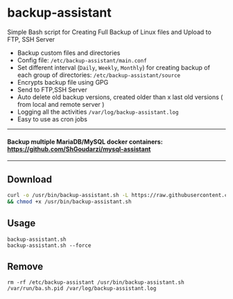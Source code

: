 # backup-assistant
Simple Bash script for Creating Full Backup of Linux files and Upload to FTP, SSH Server


+ Backup custom files and directories
+ Config file:   `/etc/backup-assistant/main.conf`
+ Set different interval (`Daily`, `Weekly`, `Monthly`) for creating backup of each group of directories: `/etc/backup-assistant/source`
+ Encrypts backup file using GPG
+ Send to FTP,SSH Server 
+ Auto delete old backup versions, created older than x last old versions ( from local and remote server )
+ Logging all the activities `/var/log/backup-assistant.log`
+ Easy to use as cron jobs
-------------------------------------
#### Backup multiple MariaDB/MySQL docker containers: https://github.com/ShGoudarzi/mysql-assistant
-------------------------------------

## Download
```bash
curl -o /usr/bin/backup-assistant.sh -L https://raw.githubusercontent.com/ShGoudarzi/backup-assistant/main/backup-assistant.sh \
&& chmod +x /usr/bin/backup-assistant.sh
```

## Usage
```
backup-assistant.sh 
backup-assistant.sh --force
```

## Remove
```
rm -rf /etc/backup-assistant /usr/bin/backup-assistant.sh /var/run/ba.sh.pid /var/log/backup-assistant.log
```
